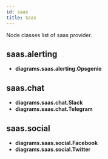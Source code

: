 ```yaml
---
id: saas
title: Saas
---
```


Node classes list of saas provider.

## saas.alerting

- **diagrams.saas.alerting.Opsgenie**

## saas.chat

- **diagrams.saas.chat.Slack**
- **diagrams.saas.chat.Telegram**

## saas.social

- **diagrams.saas.social.Facebook**
- **diagrams.saas.social.Twitter**
